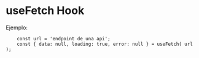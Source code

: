 # useFetch Hook

Ejemplo:

```
    const url = 'endpoint de una api';
    const { data: null, loading: true, error: null } = useFetch( url );
 ```
